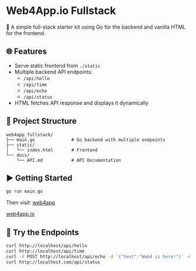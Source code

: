 # Web4App.io Fullstack

🚀 A simple full-stack starter kit using Go for the backend and vanilla HTML for the frontend.

## 🌐 Features

- Serve static frontend from `./static`
- Multiple backend API endpoints:
  - `/api/hello`
  - `/api/time`
  - `/api/echo`
  - `/api/status`
- HTML fetches API response and displays it dynamically

## 📁 Project Structure

```
web4app_fullstack/
├── main.go              # Go backend with multiple endpoints
├── static/
│   └── index.html       # Frontend
└── docs/
    └── API.md           # API Documentation
```

## ▶️ Getting Started

```bash
go run main.go
```

Then visit: [web4app](172.20.10.6/index.html)

[web4app.io](192.168.0.207/index.html)
## 🧪 Try the Endpoints

```bash
curl http://localhost/api/hello
curl http://localhost/api/time
curl -X POST http://localhost/api/echo -d '{"text":"Web4 is here!"}' -H "Content-Type: application/json"
curl http://localhost.com/api/status
```
